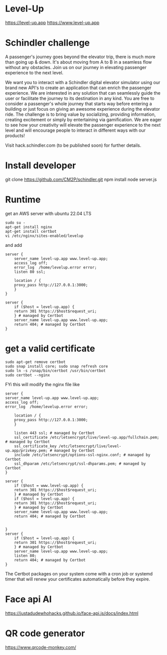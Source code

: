 # Level-Up

https://level-up.app
https://www.level-up.app

# Schindler challenge

A passenger's journey goes beyond the elevator trip, there is much more than going up & down. It's about moving from A
to B in a seamless flow without any obstacles. Join us on our journey in elevating passenger experience to the next
level.

We want you to interact with a Schindler digital elevator simulator using our brand new API's to create an application
that can enrich the passenger experience. We are interested in any solution that can seamlessly guide the user or
facilitate the journey to its destination in any kind. You are free to consider a passenger's whole journey that starts
way before entering a building or just focus on giving an awesome experience during the elevator ride. The challenge is
to bring value by socializing, providing information, creating excitement or simply by entertaining via gamification. We
are eager to see how your creativity will elevate the passenger experience to the next level and will encourage people
to interact in different ways with our products! 

Visit hack.schindler.com (to be published soon) for further details.

# Install developer
git clone https://github.com/CM2P/schindler.git
npm install
node server.js

# Runtime
get an AWS server with ubuntu 22.04 LTS

```
sudo su -
apt-get install nginx
apt-get install certbot
vi /etc/nginx/sites-enabled/levelup
```
and add
```
server {
    server_name level-up.app www.level-up.app;
    access_log off;
    error_log  /home/levelup.error error;
    listen 80 ssl; 

    location / {
    proxy_pass http://127.0.0.1:3000;
    }
}

server {
    if ($host = level-up.app) {
    return 301 https://$host$request_uri;
    } # managed by Certbot
    server_name level-up.app www.level-up.app;
    return 404; # managed by Certbot
}
```

# get a valid certificate 
```
sudo apt-get remove certbot
sudo snap install core; sudo snap refresh core
sudo ln -s /snap/bin/certbot /usr/bin/certbot
sudo certbot --nginx
```
FYi this will modify the nginx file like 

```
server {
server_name level-up.app www.level-up.app;
access_log off;
error_log  /home/levelup.error error;

    location / {
    proxy_pass http://127.0.0.1:3000;
    }

    listen 443 ssl; # managed by Certbot
    ssl_certificate /etc/letsencrypt/live/level-up.app/fullchain.pem; # managed by Certbot
    ssl_certificate_key /etc/letsencrypt/live/level-up.app/privkey.pem; # managed by Certbot
    include /etc/letsencrypt/options-ssl-nginx.conf; # managed by Certbot
    ssl_dhparam /etc/letsencrypt/ssl-dhparams.pem; # managed by Certbot
}

server {
    if ($host = www.level-up.app) {
    return 301 https://$host$request_uri;
    } # managed by Certbot
    if ($host = level-up.app) {
    return 301 https://$host$request_uri;
    } # managed by Certbot
    server_name level-up.app www.level-up.app;
    return 404; # managed by Certbot


}
server {
    if ($host = level-up.app) {
    return 301 https://$host$request_uri;
    } # managed by Certbot
    server_name level-up.app www.level-up.app;
    listen 80;
    return 404; # managed by Certbot
}
```

The Certbot packages on your system come with a cron job or systemd timer that will 
renew your certificates automatically before they expire.




# Face api AI
https://justadudewhohacks.github.io/face-api.js/docs/index.html

# QR code generator
https://www.qrcode-monkey.com/